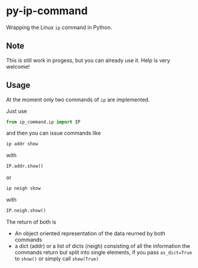 py-ip-command
======
Wrapping the Linux `ip` command in Python.

Note
-----
This is still work in progess, but you can already use it. Help is very welcome!

Usage
-----
At the moment only two commands of `ip` are implemented.

Just use 
```python
from ip_command.ip import IP
 ```
and then you can issue commands like 
 ```bash
 ip addr show
 ``` 
 with
 ```python
IP.addr.show()
```
or 
```bash 
ip neigh show
```
with
```python
IP.neigh.show()
```
The return of both is 
* An object oriented representation of the data reurned by both commands
* a dict (addr) or a list of dicts (neigh) consisting of all the information the commands return but split 
into single elements, if you pass `as_dict=True` to `show()` or simply call `show(True)`
